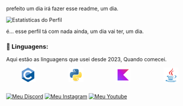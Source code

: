 prefeito um dia irá fazer esse readme, um dia.

![Estatísticas do Perfil](https://github-readme-stats.vercel.app/api?username=ohugoleonardo&show_icons=true&theme=dracula)

é… esse perfil tá com nada ainda, um dia vai ter, um dia.

### 🚀 Linguagens:
Aqui estão as linguagens que usei desde 2023, Quando comecei.

<div style="display: flex; justify-content: space-around; align-items: center; gap: 10px;">
  <img src="https://raw.githubusercontent.com/devicons/devicon/refs/heads/master/icons/c/c-original.svg" alt="C" width="40" height="40">
  <img src="https://raw.githubusercontent.com/devicons/devicon/refs/heads/master/icons/python/python-original.svg" alt="Python" width="40" height="40">
  <img src="https://raw.githubusercontent.com/devicons/devicon/refs/heads/master/icons/kotlin/kotlin-original.svg" alt="Kotlin" width="40" height="40">
  <img src="https://raw.githubusercontent.com/devicons/devicon/refs/heads/master/icons/java/java-original.svg" alt="Java" width="40" height="40">
</div>

##

[![Meu Discord](https://img.shields.io/badge/Discord-7289DA?style=for-the-badge&logo=discord&logoColor=white)](https://discord.com/users/1196183867787333664/)
[![Meu Instagram](https://img.shields.io/badge/Instagram-E4405F?style=for-the-badge&logo=instagram&logoColor=white)](https://instagram.com/el_hugomvp/)
[![Meu Youtube](https://img.shields.io/badge/YouTube-FF0000?style=for-the-badge&logo=youtube&logoColor=white)](https://m.youtube.com/@mrprefeitogamerbr)
